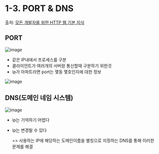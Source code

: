 # 1-3. PORT & DNS
 
 출처: [모든 개발자를 위한 HTTP 웹 기본 지식](https://www.inflearn.com/course/http-%EC%9B%B9-%EB%84%A4%ED%8A%B8%EC%9B%8C%ED%81%AC/dashboard)
 
 ## PORT
 
  ![image](https://user-images.githubusercontent.com/83762364/180401839-0ba60fd3-b341-49a2-aeb0-d14d20c72166.png)

  * 같은 IP내에서 프로세스를 구분
  * 클라이언트가 여러개의 서버랑 통신할때 구분하기 위한것
  * ip가 아파트라면 port는 몇동 몇호인지에 대한 정보

 ![image](https://user-images.githubusercontent.com/83762364/180402152-49a862d3-3e90-4704-a387-f870e5a26b78.png)


 
 ## DNS(도메인 네임 시스템)
 
  ![image](https://user-images.githubusercontent.com/83762364/180402400-8d78d0ad-c378-4fd0-9395-05d44943e0bf.png)

  * ip는 기억하기 어렵다
  * ip는 변경될 수 있다
  
    => 사용하는 IP에 해당하는 도메인이름을 별칭으로 지정하는 DNS를 통해 이러한 문제를 해결

